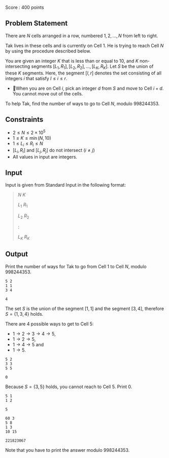 Score : $400$ points

## Problem Statement

There are $N$ cells arranged in a row, numbered $1, 2, \ldots, N$ from left to right.

Tak lives in these cells and is currently on Cell $1$. He is trying to reach Cell $N$ by using the procedure described below.

You are given an integer $K$ that is less than or equal to $10$, and $K$ non-intersecting segments $[L_1, R_1], [L_2, R_2], \ldots, [L_K, R_K]$.
Let $S$ be the union of these $K$ segments.
Here, the segment $[l, r]$ denotes the set consisting of all integers $i$ that satisfy $l \leq i \leq r$.

- When you are on Cell $i$, pick an integer $d$ from $S$ and move to Cell $i + d$. You cannot move out of the cells.

To help Tak, find the number of ways to go to Cell $N$, modulo $998244353$.

## Constraints

- $2 \leq N \leq 2 \times 10^5$
- $1 \leq K \leq \min(N, 10)$
- $1 \leq L_i \leq R_i \leq N$
- $[L_i, R_i]$ and $[L_j, R_j]$ do not intersect ($i \neq j$)
- All values in input are integers.

## Input

Input is given from Standard Input in the following format:

> $N$ $K$
> 
> $L_1$ $R_1$
> 
> $L_2$ $R_2$
> 
> $:$
> 
> $L_K$ $R_K$

## Output

Print the number of ways for Tak to go from Cell $1$ to Cell $N$, modulo $998244353$.

```input1
5 2
1 1
3 4
```

```output1
4
```

The set $S$ is the union of the segment $[1, 1]$ and the segment $[3, 4]$, therefore $S = \{ 1, 3, 4 \}$ holds.

There are $4$ possible ways to get to Cell $5$:

- $1 \to 2 \to 3 \to 4 \to 5$,
- $1 \to 2 \to 5$,
- $1 \to 4 \to 5$ and
- $1 \to 5$.

```input2
5 2
3 3
5 5
```

```output2
0
```

Because $S = \{ 3, 5 \}$ holds, you cannot reach to Cell $5$.
Print $0$.

```input3
5 1
1 2
```

```output3
5
```

```input4
60 3
5 8
1 3
10 15
```

```output4
221823067
```

Note that you have to print the answer modulo $998244353$.